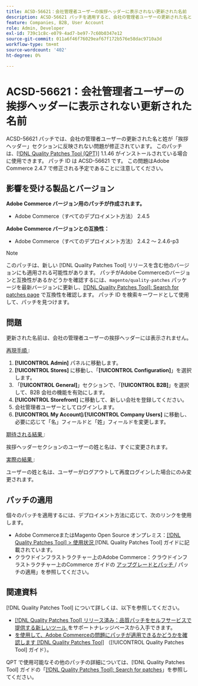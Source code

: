```yaml
---
title: ACSD-56621：会社管理者ユーザーの挨拶ヘッダーに表示されない更新された名前
description: ACSD-56621 パッチを適用すると、会社の管理者ユーザーの更新された名と姓が「挨拶ヘッダー」セクションに反映されないAdobe Commerceの問題が修正されます。
feature: Companies, B2B, User Account
role: Admin, Developer
exl-id: 739c1c8c-e079-4ad7-be97-7c60b0347e12
source-git-commit: 011a6f46f76029eaf67f172b576e58dac9710a3d
workflow-type: tm+mt
source-wordcount: '402'
ht-degree: 0%

---
```


# ACSD-56621：会社管理者ユーザーの挨拶ヘッダーに表示されない更新された名前

ACSD-56621 パッチでは、会社の管理者ユーザーの更新された名と姓が「挨拶ヘッダー」セクションに反映されない問題が修正されています。 このパッチは、[[!DNL Quality Patches Tool (QPT)]](https://experienceleague.adobe.com/ja/docs/commerce-operations/tools/quality-patches-tool/quality-patches-tool-to-self-serve-quality-patches) 1.1.46 がインストールされている場合に使用できます。 パッチ ID は ACSD-56621 です。 この問題はAdobe Commerce 2.4.7 で修正される予定であることに注意してください。

## 影響を受ける製品とバージョン

**Adobe Commerce バージョン用のパッチが作成されます。**

* Adobe Commerce（すべてのデプロイメント方法） 2.4.5

**Adobe Commerce バージョンとの互換性：**

* Adobe Commerce（すべてのデプロイメント方法） 2.4.2 ～ 2.4.6-p3

>[!NOTE]
>
>このパッチは、新しい [!DNL Quality Patches Tool] リリースを含む他のバージョンにも適用される可能性があります。 パッチがAdobe Commerceのバージョンと互換性があるかどうかを確認するには、`magento/quality-patches` パッケージを最新バージョンに更新し、[[!DNL Quality Patches Tool]: Search for patches page](https://experienceleague.adobe.com/tools/commerce-quality-patches/index.html?lang=ja) で互換性を確認します。 パッチ ID を検索キーワードとして使用して、パッチを見つけます。

## 問題

更新された名前は、会社の管理者ユーザーの挨拶ヘッダーには表示されません。

<u> 再現手順 </u>:

1. **[!UICONTROL Admin]** パネルに移動します。
1. **[!UICONTROL Stores]** に移動し、「**[!UICONTROL Configuration]**」を選択します。
1. 「**[!UICONTROL General]**」セクションで、「**[!UICONTROL B2B]**」を選択して、B2B 会社の機能を有効にします。
1. **[!UICONTROL Storefront]** に移動して、新しい会社を登録してください。
1. 会社管理者ユーザーとしてログインします。
1. **[!UICONTROL My Account]**/**[!UICONTROL Company Users]** に移動し、必要に応じて「名」フィールドと「姓」フィールドを変更します。

<u> 期待される結果 </u>:

挨拶ヘッダーセクションのユーザーの姓と名は、すぐに変更されます。

<u> 実際の結果 </u>:

ユーザーの姓と名は、ユーザーがログアウトして再度ログインした場合にのみ変更されます。

## パッチの適用

個々のパッチを適用するには、デプロイメント方法に応じて、次のリンクを使用します。

* Adobe CommerceまたはMagento Open Source オンプレミス：[[!DNL Quality Patches Tool] > 使用状況 ](/help/tools/quality-patches-tool/usage.md) [!DNL Quality Patches Tool] ガイドに記載されています。
* クラウドインフラストラクチャー上のAdobe Commerce：クラウドインフラストラクチャー上のCommerce ガイドの [ アップグレードとパッチ ](https://experienceleague.adobe.com/docs/commerce-cloud-service/user-guide/develop/upgrade/apply-patches.html?lang=ja)/ パッチの適用」を参照してください。

## 関連資料

[!DNL Quality Patches Tool] について詳しくは、以下を参照してください。

* [[!DNL Quality Patches Tool]  リリース済み：品質パッチをセルフサービスで提供する新しいツール ](https://experienceleague.adobe.com/ja/docs/commerce-operations/tools/quality-patches-tool/quality-patches-tool-to-self-serve-quality-patches) をサポートナレッジベースから入手できます。
* [ を使用して、Adobe Commerceの問題にパッチが適用できるかどうかを確認します  [!DNL Quality Patches Tool]](/help/tools/quality-patches-tool/patches-available-in-qpt/check-patch-for-magento-issue-with-magento-quality-patches.md) （[!UICONTROL Quality Patches Tool] ガイド）。


QPT で使用可能なその他のパッチの詳細については、[!DNL Quality Patches Tool] ガイドの「[[!DNL Quality Patches Tool]: Search for patches](https://experienceleague.adobe.com/tools/commerce-quality-patches/index.html?lang=ja)」を参照してください。
